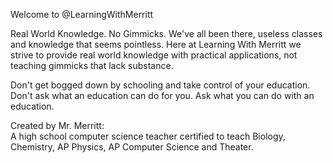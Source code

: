 Welcome to @LearningWithMerritt

Real World Knowledge. No Gimmicks. 
We've all been there, useless classes and knowledge that seems pointless.  Here at Learning With Merritt we strive to provide real world knowledge with practical applications, not teaching gimmicks that lack substance. 

Don't get bogged down by schooling and take control of your education. Don't ask what an education can do for you. Ask what you can do with an education.

Created by Mr. Merritt:  
A high school computer science teacher certified to teach Biology, Chemistry, AP Physics, AP Computer Science and Theater. 

<!---
LearningWithMerritt/LearningWithMerritt is a ✨ special ✨ repository because its `README.md` (this file) appears on your GitHub profile.
You can click the Preview link to take a look at your changes.
--->
